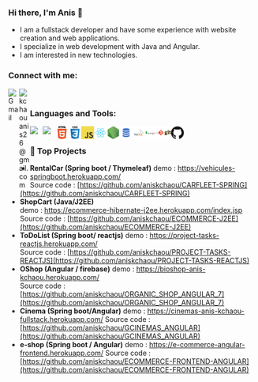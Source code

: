 ### Hi there, I'm Anis 👋

 - I am a fullstack developer and have some experience with website creation and web applications.
 - I specialize in web development with Java and Angular.
 - I am interested in new technologies.

### Connect with me:

[<img align="left" alt="Gmail" width="22px" src="https://img.icons8.com/color/48/000000/linkedin.png"/>](https://www.linkedin.com/in/anis-kchaou-11579b172)[<img align="left" alt="kchaouanis26@gmail.com" width="22px" src="https://img.icons8.com/fluent/48/000000/gmail.png"/>](mailto:kchaouanis26@gmail.com)
<br>

### Languages and Tools:
<img align="left" width="26px" src="https://img.icons8.com/color/48/000000/java-coffee-cup-logo.png"/>
<img align="left" width="26px" src="https://img.icons8.com/color/48/000000/angularjs.png"/>
<img align="left" alt="HTML5" width="26px" src="https://raw.githubusercontent.com/github/explore/80688e429a7d4ef2fca1e82350fe8e3517d3494d/topics/html/html.png" />
<img align="left" alt="CSS3" width="26px" src="https://raw.githubusercontent.com/github/explore/80688e429a7d4ef2fca1e82350fe8e3517d3494d/topics/css/css.png" /><img align="left" alt="JavaScript" width="26px" src="https://raw.githubusercontent.com/github/explore/80688e429a7d4ef2fca1e82350fe8e3517d3494d/topics/javascript/javascript.png" /><img align="left" alt="React" width="26px" src="https://raw.githubusercontent.com/github/explore/80688e429a7d4ef2fca1e82350fe8e3517d3494d/topics/react/react.png" />

<img align="left" alt="Node.js" width="26px" src="https://raw.githubusercontent.com/github/explore/80688e429a7d4ef2fca1e82350fe8e3517d3494d/topics/nodejs/nodejs.png" />
<img align="left" alt="SQL" width="26px" src="https://raw.githubusercontent.com/github/explore/80688e429a7d4ef2fca1e82350fe8e3517d3494d/topics/sql/sql.png" />
<img align="left" alt="MySQL" width="26px" src="https://raw.githubusercontent.com/github/explore/80688e429a7d4ef2fca1e82350fe8e3517d3494d/topics/mysql/mysql.png" /><img align="left" alt="MongoDB" width="26px" src="https://raw.githubusercontent.com/github/explore/80688e429a7d4ef2fca1e82350fe8e3517d3494d/topics/mongodb/mongodb.png" />
<img align="left" alt="Git" width="26px" src="https://raw.githubusercontent.com/github/explore/80688e429a7d4ef2fca1e82350fe8e3517d3494d/topics/git/git.png" />

<img align="left" alt="GitHub" width="26px" src="https://raw.githubusercontent.com/github/explore/78df643247d429f6cc873026c0622819ad797942/topics/github/github.png"/>
<br>


### 📕 Top Projects
 - **RentalCar (Spring boot / Thymeleaf)** 
demo : https://vehicules-springboot.herokuapp.com/  
Source code : [https://github.com/aniskchaou/CARFLEET-SPRING](https://github.com/aniskchaou/CARFLEET-SPRING)
 - **ShopCart (Java/J2EE)**  
demo : https://ecommerce-hibernate-j2ee.herokuapp.com/index.jsp  
Source code : [https://github.com/aniskchaou/ECOMMERCE-J2EE](https://github.com/aniskchaou/ECOMMERCE-J2EE)
 - **ToDoList  (Spring boot/ reactjs)**
demo : https://project-tasks-reactjs.herokuapp.com/  
Source code : [https://github.com/aniskchaou/PROJECT-TASKS-REACTJS](https://github.com/aniskchaou/PROJECT-TASKS-REACTJS)
 - **OShop  (Angular / firebase)**
demo : https://bioshop-anis-kchaou.herokuapp.com/  
Source code : [https://github.com/aniskchaou/ORGANIC_SHOP_ANGULAR_7](https://github.com/aniskchaou/ORGANIC_SHOP_ANGULAR_7)
 - **Cinema  (Spring boot/Angular)**
demo : https://cinemas-anis-kchaou-fullstack.herokuapp.com/
Source code : [https://github.com/aniskchaou/GCINEMAS_ANGULAR](https://github.com/aniskchaou/GCINEMAS_ANGULAR)
 - **e-shop (Spring boot / Angular)**
 demo : https://e-commerce-angular-frontend.herokuapp.com/
 Source code : [https://github.com/aniskchaou/ECOMMERCE-FRONTEND-ANGULAR](https://github.com/aniskchaou/ECOMMERCE-FRONTEND-ANGULAR)

